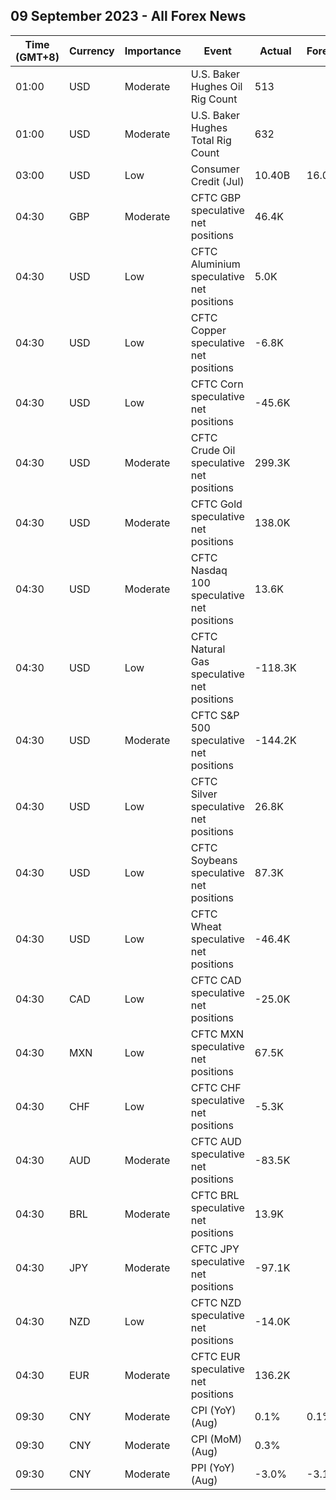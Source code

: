 ## 09 September 2023 - All Forex News

| Time (GMT+8) | Currency | Importance | Event | Actual | Forecast | Previous |
|------|----------|------------|-------|--------|----------|----------|
| 01:00 | USD | Moderate | U.S. Baker Hughes Oil Rig Count | 513 |  | 512 |
| 01:00 | USD | Moderate | U.S. Baker Hughes Total Rig Count | 632 |  | 631 |
| 03:00 | USD | Low | Consumer Credit (Jul) | 10.40B | 16.00B | 17.85B |
| 04:30 | GBP | Moderate | CFTC GBP speculative net positions | 46.4K |  | 48.4K |
| 04:30 | USD | Low | CFTC Aluminium speculative net positions | 5.0K |  | 6.0K |
| 04:30 | USD | Low | CFTC Copper speculative net positions | -6.8K |  | -16.6K |
| 04:30 | USD | Low | CFTC Corn speculative net positions | -45.6K |  | -35.8K |
| 04:30 | USD | Moderate | CFTC Crude Oil speculative net positions | 299.3K |  | 240.9K |
| 04:30 | USD | Moderate | CFTC Gold speculative net positions | 138.0K |  | 123.3K |
| 04:30 | USD | Moderate | CFTC Nasdaq 100 speculative net positions | 13.6K |  | 16.2K |
| 04:30 | USD | Low | CFTC Natural Gas speculative net positions | -118.3K |  | -116.3K |
| 04:30 | USD | Moderate | CFTC S&P 500 speculative net positions | -144.2K |  | -142.1K |
| 04:30 | USD | Low | CFTC Silver speculative net positions | 26.8K |  | 27.1K |
| 04:30 | USD | Low | CFTC Soybeans speculative net positions | 87.3K |  | 92.2K |
| 04:30 | USD | Low | CFTC Wheat speculative net positions | -46.4K |  | -50.3K |
| 04:30 | CAD | Low | CFTC CAD speculative net positions | -25.0K |  | -15.8K |
| 04:30 | MXN | Low | CFTC MXN speculative net positions | 67.5K |  | 73.9K |
| 04:30 | CHF | Low | CFTC CHF speculative net positions | -5.3K |  | -4.5K |
| 04:30 | AUD | Moderate | CFTC AUD speculative net positions | -83.5K |  | -70.2K |
| 04:30 | BRL | Moderate | CFTC BRL speculative net positions | 13.9K |  | 16.6K |
| 04:30 | JPY | Moderate | CFTC JPY speculative net positions | -97.1K |  | -98.5K |
| 04:30 | NZD | Low | CFTC NZD speculative net positions | -14.0K |  | -10.4K |
| 04:30 | EUR | Moderate | CFTC EUR speculative net positions | 136.2K |  | 146.7K |
| 09:30 | CNY | Moderate | CPI (YoY) (Aug) | 0.1% | 0.1% | -0.3% |
| 09:30 | CNY | Moderate | CPI (MoM) (Aug) | 0.3% |  | 0.2% |
| 09:30 | CNY | Moderate | PPI (YoY) (Aug) | -3.0% | -3.1% | -4.4% |
